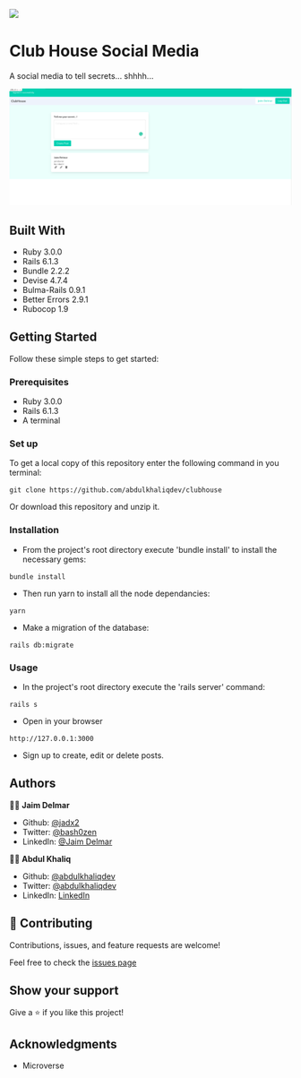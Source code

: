 ![](https://img.shields.io/badge/Microverse-blueviolet)

# Club House Social Media

A social media to tell secrets... shhhh...

![screenshot](./capture.png)

## Built With

- Ruby 3.0.0
- Rails 6.1.3
- Bundle 2.2.2
- Devise 4.7.4
- Bulma-Rails 0.9.1
- Better Errors 2.9.1
- Rubocop 1.9

## Getting Started

Follow these simple steps to get started:

### Prerequisites

- Ruby 3.0.0
- Rails 6.1.3
- A terminal

### Set up

To get a local copy of this repository enter the following command in you terminal:

```
git clone https://github.com/abdulkhaliqdev/clubhouse
```

Or download this repository and unzip it.

### Installation

- From the project's root directory execute 'bundle install' to install the necessary gems:

```
bundle install
```

- Then run yarn to install all the node dependancies:

```
yarn
```

- Make a migration of the database:

```
rails db:migrate
```

### Usage

- In the project's root directory execute the 'rails server' command:

```
rails s
```

- Open in your browser

```
http://127.0.0.1:3000
```

- Sign up to create, edit or delete posts.

## Authors

👨‍💻 **Jaim Delmar**

- Github: [@jadx2](https://github.com/jadx2/)
- Twitter: [@bash0zen](https://twitter.com/bash0zen)
- LinkedIn: [@Jaim Delmar](https://www.linkedin.com/in/jaimdelmar/)

👨‍💻 **Abdul Khaliq**

- Github: [@abdulkhaliqdev](https://github.com/abdulkhaliqdev)
- Twitter: [@abdulkhaliqdev](https://twitter.com/Abdulkhaliqdev)
- LinkedIn: [LinkedIn](https://www.linkedin.com/in/abdul-khaliq-89452b1a9/)

## 🤝 Contributing

Contributions, issues, and feature requests are welcome!

Feel free to check the [issues page](https://github.com/abdulkhaliqdev/clubhouse/issues)

## Show your support

Give a ⭐️ if you like this project!

## Acknowledgments

- Microverse
